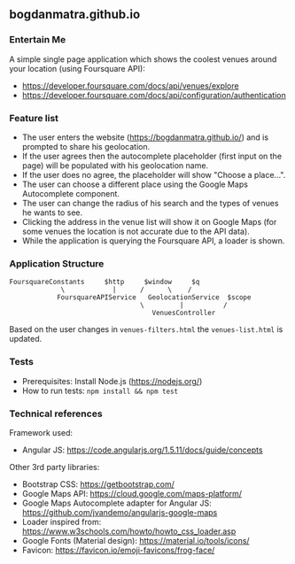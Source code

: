 ## bogdanmatra.github.io

### Entertain Me

A simple single page application which shows the coolest venues around your location (using Foursquare API):
* https://developer.foursquare.com/docs/api/venues/explore
* https://developer.foursquare.com/docs/api/configuration/authentication

### Feature list
* The user enters the website (https://bogdanmatra.github.io/) and is prompted to share his geolocation.
* If the user agrees then the autocomplete placeholder (first input on the page) will be populated with his geolocation name.
* If the user does no agree, the placeholder will show "Choose a place...".
* The user can choose a different place using the Google Maps Autocomplete component.
* The user can change the radius of his search and the types of venues he wants to see.
* Clicking the address in the venue list will show it on Google Maps (for some venues the location is not accurate due to the API data).
* While the application is querying the Foursquare API, a loader is shown.

### Application Structure
```
FoursquareConstants     $http     $window     $q
             \            |      /      \    /
            FoursquareAPIService   GeolocationService  $scope
                                 \         |          /
                                    VenuesController
```

Based on the user changes in `venues-filters.html` the `venues-list.html` is updated.

### Tests

* Prerequisites: Install Node.js (https://nodejs.org/)
* How to run tests: `npm install && npm test`

### Technical references

Framework used:
* Angular JS: https://code.angularjs.org/1.5.11/docs/guide/concepts

Other 3rd party libraries:
* Bootstrap CSS: https://getbootstrap.com/
* Google Maps API: https://cloud.google.com/maps-platform/
* Google Maps Autocomplete adapter for Angular JS: https://github.com/jvandemo/angularjs-google-maps
* Loader inspired from: https://www.w3schools.com/howto/howto_css_loader.asp
* Google Fonts (Material design): https://material.io/tools/icons/
* Favicon: https://favicon.io/emoji-favicons/frog-face/